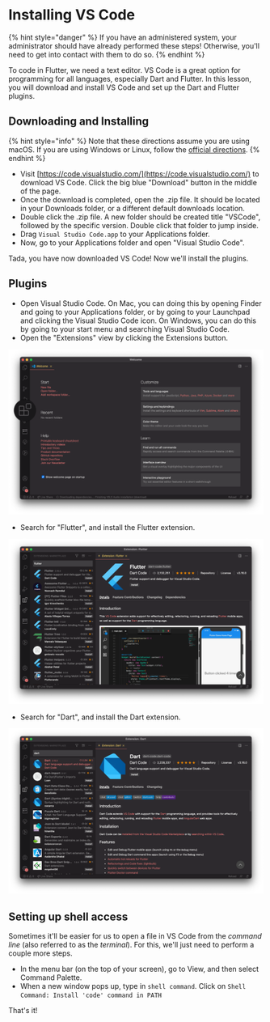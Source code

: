 # Installing VS Code

{% hint style="danger" %}
If you have an administered system, your administrator should have already performed these steps! Otherwise, you'll need to get into contact with them to do so.
{% endhint %}

To code in Flutter, we need a text editor. VS Code is a great option for programming for all languages, especially Dart and Flutter. In this lesson, you will download and install VS Code and set up the Dart and Flutter plugins.

## Downloading and Installing

{% hint style="info" %}
Note that these directions assume you are using macOS. If you are using Windows or Linux, follow the [official directions](https://code.visualstudio.com/docs/setup/windows).
{% endhint %}

* Visit [https://code.visualstudio.com/](https://code.visualstudio.com/) to download VS Code. Click the big blue "Download" button in the middle of the page.
* Once the download is completed, open the .zip file. It should be located in your Downloads folder, or a different default downloads location.
* Double click the .zip file. A new folder should be created title "VSCode", followed by the specific version. Double click that folder to jump inside.
* Drag `Visual Studio Code.app` to your Applications folder.
* Now, go to your Applications folder and open "Visual Studio Code".

Tada, you have now downloaded VS Code! Now we'll install the plugins.

## Plugins

* Open Visual Studio Code. On Mac, you can doing this by opening Finder and going to your Applications folder, or by going to your Launchpad and clicking the Visual Studio Code icon. On Windows, you can do this by going to your start menu and searching Visual Studio Code.
* Open the "Extensions" view by clicking the Extensions button.

![Extension button](../.gitbook/assets/screen-shot-2020-12-01-at-8.52.00-pm%20%281%29.png)

* Search for "Flutter", and install the Flutter extension.

![Flutter extension](../.gitbook/assets/screen-shot-2020-12-01-at-9.01.17-pm.png)

* Search for "Dart", and install the Dart extension.

![Dart extension](../.gitbook/assets/screen-shot-2020-12-01-at-9.02.10-pm.png)

## Setting up shell access

Sometimes it'll be easier for us to open a file in VS Code from the _command line_ \(also referred to as the _terminal_\). For this, we'll just need to perform a couple more steps.

* In the menu bar \(on the top of your screen\), go to View, and then select Command Palette.
* When a new window pops up, type in `shell command`. Click on `Shell Command: Install 'code' command in PATH`

That's it!

